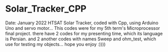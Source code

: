 # Solar_Tracker_CPP
Date: January 2022 
HTSAT Solar Tracker, coded with Cpp, using Arduino Uno and servo motor...
This codes were for my 5th term's Microprocessor final project.
there have 2 codes for my presenting time, which its language is Persian.
and 2 another codes with names Sweep and ohm_test, which use for testing my objects...
hope you enjoy :))))
